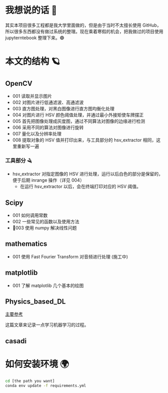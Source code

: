 # 我想说的话 🚟

其实本项目很多工程都是我大学里面做的，但是由于当时不太擅长使用 GitHub，所以很多东西都没有做过系统的整理。现在乘着寒假的机会，把我做过的项目使用 jupyterntebook 整理下来。🟣

# 本文的结构 🪐

## OpenCV

- 001 读取并显示图片
- 002 对图片进行低通滤波、高通滤波
- 003 直方图处理，对黑白图像进行直方图均衡化处理
- 004 对图片进行 HSV 颜色阈值处理，并通过最小外接矩使车牌摆正
- 005 首先把图像处理成灰度图，通过不同算法对图像的边缘进行检测
- 006 采用不同的算法对图像进行旋转
- 007 量化以及分辨率处理
- 008 提取对象的 HSV 值并打印出来，与工具部分的 hsv_extractor 相同，这里重新写一遍

### 工具部分 🪒

- hsv_extractor 对指定图像的 HSV 进行处理，运行以后白色的部分是保留的，便于后期 inrange 操作（详见 004）
  - 在运行 hsv_extractor 以后，会在终端打印对应的 HSV 阈值。

## Scipy

- 001 如何调用常数
- 002 一些常见的函数以及使用方法
- 🔼003 使用 numpy 解决线性问题

## mathematics

- 001 使用 Fast Fourier Transform 对音频进行处理 (施工中)

## matplotlib

- 001 了解 matplotlib 几个基本的绘图

## Physics_based_DL

[主要参考](https://arxiv.org/pdf/2109.05237.pdf)

这篇文章来记录一点学习机器学习的过程。

## casadi

# 如何安装环境 🌍

```bash
cd [the path you want]
conda env update -f requirements.yml
```
